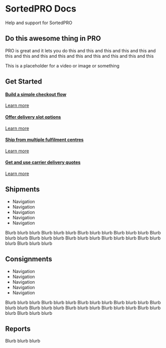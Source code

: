 <head>
    <script src="https://kit.fontawesome.com/ae1b65f155.js" crossorigin="anonymous"></script>
</head>

<style type="text/css">
    .col-md-10 {
        width: 100%;
    }

    .sideaffix {
        display: none;
    }

    .subnav {
        display: none !important;
    }

    .page-stats {
        display: none !important;
    }
</style>

<div class="header-container">
    <h1 id="big-header" class="text--underlined text--header"><span>SortedPRO </span><span>Docs</span></h1>
    <p class="text--center">
        Help and support for SortedPRO
    </p>
</div>
<div class="landing-container">
    <h2>Do this awesome thing in PRO</h2>
    <div class="two-columns">    
        <p>PRO is great and it lets you do this and this and this and this and this and this and this and this and this and this and this and this and this and this </p>
        <p>This is a placeholder for a video or image or something</p>
    </div>    
</div>
<div class="landing-container">
    <h2>Get Started</h2>
    <div class="bg-light globalSpacer1">
        <div class="landing-button-container">
            <div class="styles-module--dualQuad--OrVsV">
                <a href="#keepingUP" class="styles-module--messageBlock--7l7wn">
                    <i class="fas fa-biohazard"></i>
                    <h4>Build a simple checkout flow</h4>
                    <p class="link-pink" href="#keepingUP">Learn more</p>
                </a>
                <a href="#easingEcommerce" class="styles-module--messageBlock--7l7wn">
                    <i class="fas fa-biohazard"></i>
                    <h4>Offer delivery slot options</h4>
                    <p class="link-pink" href="#easingEcommerce">Learn more</p>
                </a>
                <a href="#amazonizingWarehouse" class="styles-module--messageBlock--7l7wn">
                    <i class="fas fa-biohazard"></i>
                    <h4>Ship from multiple fulfilment centres</h4>
                    <p class="link-pink" href="#amazonizingWarehouse">Learn more</p>
                </a>
                <a href="#itArchitecture" class="styles-module--messageBlock--7l7wn">
                    <i class="fas fa-biohazard"></i>
                    <h4>Get and use carrier delivery quotes</h4>
                    <p class="link-pink" href="#itArchitecture">Learn more</p>
                </a>
            </div>
        </div>
    </div>
</div>
<div class="landing-container">
    <h2>Shipments</h2>
    <div class="two-columns">
        <ul>
            <li>Navigation</li>
            <li>Navigation</li>
            <li>Navigation</li>
            <li>Navigation</li>
            <li>Navigation</li>                                
        </ul>
        <p>Blurb blurb blurb Blurb blurb blurb Blurb blurb blurb Blurb blurb blurb Blurb blurb blurb Blurb blurb blurb Blurb blurb blurb Blurb blurb blurb Blurb blurb blurb Blurb blurb blurb </p>
    </div>
</div>
<div class="landing-container">
    <h2>Consignments</h2>
    <div class="two-columns">
        <ul>
            <li>Navigation</li>
            <li>Navigation</li>
            <li>Navigation</li>
            <li>Navigation</li>
            <li>Navigation</li>                                
        </ul>
        <p>Blurb blurb blurb Blurb blurb blurb Blurb blurb blurb Blurb blurb blurb Blurb blurb blurb Blurb blurb blurb Blurb blurb blurb Blurb blurb blurb Blurb blurb blurb Blurb blurb blurb </p>
    </div>    
</div>
<div class="landing-container">
    <h2>Reports</h2>
    <p>Blurb blurb blurb</p>    
</div>